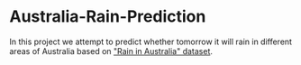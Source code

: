 # Australia-Rain-Prediction
In this project we attempt to predict whether tomorrow it will rain in different areas of Australia based on ["Rain in Australia" dataset](https://www.kaggle.com/datasets/jsphyg/weather-dataset-rattle-package).
